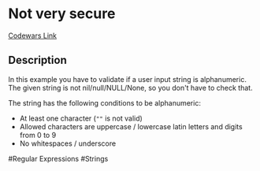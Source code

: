 # Not very secure

[Codewars Link](https://www.codewars.com/kata/526dbd6c8c0eb53254000110/python)

## Description

In this example you have to validate if a user input string is alphanumeric. The given string is not nil/null/NULL/None, so you don't have to check that.

The string has the following conditions to be alphanumeric:

- At least one character (`""` is not valid)
- Allowed characters are uppercase / lowercase latin letters and digits from 0 to 9
- No whitespaces / underscore

#Regular Expressions #Strings
